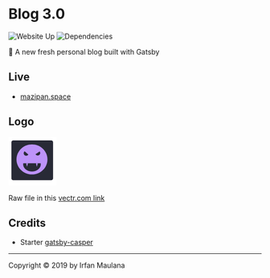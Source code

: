 # Blog 3.0

![Website Up](https://img.shields.io/website-up-down-green-red/https/mazipan.space.svg) ![Dependencies](https://img.shields.io/david/mazipan/blog-3.0.svg)

🥳 A new fresh personal blog built with Gatsby

## Live

- [mazipan.space](https://mazipan.space/)

## Logo

![Logo](src/static/favicon-96x96.png)

Raw file in this [vectr.com link](https://vectr.com/mazipan/i7V7tBB5z.png?width=512&height=512&select=i7V7tBB5zpage0)

## Credits

- Starter [gatsby-casper](https://github.com/scttcper/gatsby-casper)

----

Copyright © 2019 by Irfan Maulana
